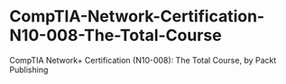 


# CompTIA-Network-Certification-N10-008-The-Total-Course
CompTIA Network+ Certification (N10-008): The Total Course, by Packt Publishing
